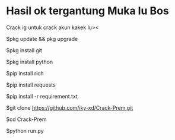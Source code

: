 # Hasil ok tergantung Muka lu Bos
Crack ig untuk crack akun kakek lu>&lt;

$pkg update && pkg upgrade

$pkg install git

$pkg install python

$pip install rich

$pip install requests

$pip install -r requirement.txt

$git clone https://github.com/iky-xd/Crack-Prem.git

$cd Crack-Prem

$python run.py



